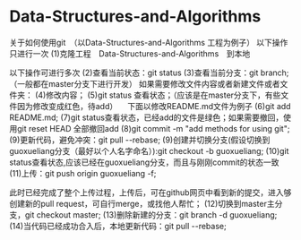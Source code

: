 # Data-Structures-and-Algorithms

关于如何使用git　（以Data-Structures-and-Algorithms 工程为例子）
以下操作只进行一次
(1)克隆工程　Data-Structures-and-Algorithms　到本地


以下操作可进行多次
(2)查看当前状态：git status
(3)查看当前分支：git branch;（一般都在master分支下进行开发）
   如果需要修改文件内容或者新建文件或者文件夹：
(4)修改内容；
(5)git status 查看状态；（应该是在master分支下，有些文件因为修改变成红色，待add）
　下面以修改README.md文件为例子
(6)git add README.md;
(7)git status查看状态，已经add的文件是绿色；如果需要撤回，使用git reset HEAD 全部撤回add
(8)git commit -m "add methods for using git";
(9)更新代码，避免冲突：git pull --rebase;
(9)创建并切换分支(假设切换到guoxueliang分支（最好以个人名字命名）):git checkout -b guoxueliang;
(10)git status查看状态,应该已经在guoxueliang分支，而且与刚刚commit的状态一致
(11)上传：git push origin guoxueliang -f;

此时已经完成了整个上传过程，上传后，可在github网页中看到新的提交，进入够创建新的pull request，可自行merge，或找他人帮忙；
(12)切换到master主分支，git checkout master;
(13)删除新建的分支：git branch -d guoxueliang;
(14)当代码已经成功合入后，本地更新代码：git pull --rebase;
